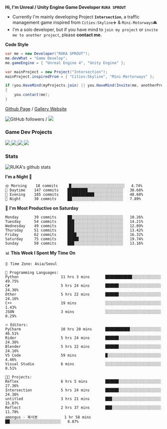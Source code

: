 **Hi, I'm Unreal / Unity Engine Game Developer `RUKA SPROUT`**

- Currently I'm mainly developing Project **`Intersection`**, a traffic management game inspired from `Cities:Skyline`✈️ & `Mini-Motorways`🚘
- I'm a solo developer, but if you have mind to `join my project` or `invite me to another project`, please **contact me.**

**Code Style**

```csharp
var me = new Developer("RUKA SPROUT");
me.devWhat = "Game Develop";
me.gameEngine = { "Unreal Engine 4", "Unity Engine" };
```

```csharp
var mainProject = new Project("Intersection");
mainProject.inspiredFrom = { "Cities:Skyline", "Mini-Mortorways" };

if (you.HaveMind(myProjects.join) || you.HaveMind(Invite(me, anotherProject)))
{
    you.contact(me);
}
```

[Github Page](https://lutca1320.github.io/) / [Gallery Website](https://rukasp.xyz/)

![GitHub followers](https://img.shields.io/github/followers/lutca1320?label=Follow&style=social) / [![](https://img.shields.io/badge/Gmail-lutca1320%40gmail.com-blue)](mailto:lutca1320@gmail.com)

### Game Dev Projects

<a href="https://github.com/lutca1320/Intersection">
  <img src="https://github-readme-stats.vercel.app/api/pin/?username=lutca1320&repo=Intersection" />
</a>
<a href="https://github.com/lutca1320/Together">
  <img src="https://github-readme-stats.vercel.app/api/pin/?username=lutca1320&repo=Together" />
</a>
<a href="https://github.com/lutca1320/Reversi">
  <img src="https://github-readme-stats.vercel.app/api/pin/?username=lutca1320&repo=Reversi" />
</a>
<a href="https://github.com/lutca1320/Knight">
  <img src="https://github-readme-stats.vercel.app/api/pin/?username=lutca1320&repo=Knight" />
</a>


### Stats

![RUKA's github stats](https://github-readme-stats.vercel.app/api?username=lutca1320&show_icons=true&include_all_commits=true&count_private=true&hide=contribs,prs)

<!--START_SECTION:waka-->
**I'm a Night 🦉** 

```text
🌞 Morning    18 commits     █░░░░░░░░░░░░░░░░░░░░░░░░   4.74% 
🌆 Daytime    147 commits    █████████░░░░░░░░░░░░░░░░   38.68% 
🌃 Evening    185 commits    ████████████░░░░░░░░░░░░░   48.68% 
🌙 Night      30 commits     ██░░░░░░░░░░░░░░░░░░░░░░░   7.89%

```
📅 **I'm Most Productive on Saturday** 

```text
Monday       39 commits     ██░░░░░░░░░░░░░░░░░░░░░░░   10.26% 
Tuesday      54 commits     ███░░░░░░░░░░░░░░░░░░░░░░   14.21% 
Wednesday    49 commits     ███░░░░░░░░░░░░░░░░░░░░░░   12.89% 
Thursday     51 commits     ███░░░░░░░░░░░░░░░░░░░░░░   13.42% 
Friday       62 commits     ████░░░░░░░░░░░░░░░░░░░░░   16.32% 
Saturday     75 commits     █████░░░░░░░░░░░░░░░░░░░░   19.74% 
Sunday       50 commits     ███░░░░░░░░░░░░░░░░░░░░░░   13.16%

```


📊 **This Week I Spent My Time On** 

```text
⌚︎ Time Zone: Asia/Seoul

💬 Programming Languages: 
Python                   11 hrs 3 mins       ████████████░░░░░░░░░░░░░   49.75% 
C#                       5 hrs 24 mins       ██████░░░░░░░░░░░░░░░░░░░   24.36% 
Other                    5 hrs 22 mins       ██████░░░░░░░░░░░░░░░░░░░   24.16% 
C++                      19 mins             ░░░░░░░░░░░░░░░░░░░░░░░░░   1.43% 
JSON                     3 mins              ░░░░░░░░░░░░░░░░░░░░░░░░░   0.29%

🔥 Editors: 
PyCharm                  10 hrs 20 mins      ███████████░░░░░░░░░░░░░░   46.51% 
Rider                    5 hrs 24 mins       ██████░░░░░░░░░░░░░░░░░░░   24.36% 
Blender                  5 hrs 22 mins       ██████░░░░░░░░░░░░░░░░░░░   24.16% 
VS Code                  59 mins             █░░░░░░░░░░░░░░░░░░░░░░░░   4.46% 
Visual Studio            6 mins              ░░░░░░░░░░░░░░░░░░░░░░░░░   0.51%

🐱‍💻 Projects: 
Reflex                   6 hrs 5 mins        ██████░░░░░░░░░░░░░░░░░░░   27.36% 
Intersection             5 hrs 24 mins       ██████░░░░░░░░░░░░░░░░░░░   24.36% 
untitled                 3 hrs 21 mins       ███░░░░░░░░░░░░░░░░░░░░░░   15.07% 
Reflect                  2 hrs 37 mins       ███░░░░░░░░░░░░░░░░░░░░░░   11.78% 
amongus - 복사본            1 hr 58 mins        ██░░░░░░░░░░░░░░░░░░░░░░░   8.87%

```


<!--END_SECTION:waka-->
